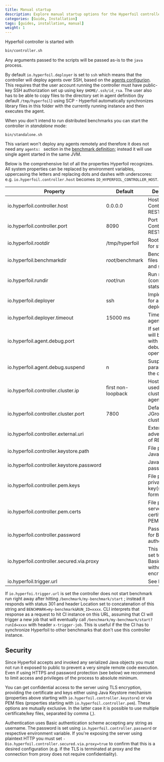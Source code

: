 ```yaml
---
title: Manual startup
description: Explore manual startup options for the Hyperfoil controller.
categories: [Guide, Installation]
tags: [guides, installation, manual]
weight: 1
---
```


Hyperfoil controller is started with

```sh
bin/controller.sh
```

Any arguments passed to the scripts will be passed as-is to the `java` process.

By default `io.hyperfoil.deployer` is set to `ssh` which means that the controller will deploy agents over SSH, based on the [agents configurion](/docs/user-guide/benchmark/agent/#ssh-deployer). This requires that the user account running the controller must have public-key SSH authorization set up using key `$HOME/.ssh/id_rsa`. The user also has to be able to copy files to the directory set in agent definition (by default `/tmp/hyperfoil`) using SCP - Hyperfoil automatically synchronizes library files in this folder with the currently running instance and then executes the agent.

When you don't intend to run distributed benchmarks you can start the controller in _standalone_ mode:

```
bin/standalone.sh
```

This variant won't deploy any agents remotely and therefore it does not need any `agents: ` section in the [benchmark definition](/docs/user-guide/benchmark); instead it will use single agent started in the same JVM.

Below is the comprehensive list of all the properties Hyperfoil recognizes. All system properties can be replaced by environment variables, uppercasing the letters and replacing dots and dashes with underscores: e.g. `io.hyperfoil.controller.host` becomes `IO_HYPERFOIL_CONTROLLER_HOST`.

| Property                                  | Default            | Description                                                      |
| ----------------------------------------- | ------------------ | ---------------------------------------------------------------- |
| io.hyperfoil.controller.host              | 0.0.0.0            | Host for Controller REST server                                  |
| io.hyperfoil.controller.port              | 8090               | Port for Controller REST server                                  |
| io.hyperfoil.rootdir                      | /tmp/hyperfoil     | Root directory for stored files                                  |
| io.hyperfoil.benchmarkdir                 | _root_/benchmark   | Benchmark files (YAML and serialized)                            |
| io.hyperfoil.rundir                       | _root_/run         | Run result files (configs, stats...)                             |
| io.hyperfoil.deployer                     | ssh                | Implementation for agents deployment                             |
| io.hyperfoil.deployer.timeout             | 15000 ms           | Timeout for agents to start                                      |
| io.hyperfoil.agent.debug.port             |                    | If set, agent will be started with JVM debug port open           |
| io.hyperfoil.agent.debug.suspend          | n                  | Suspend parameter for the debug port                             |
| io.hyperfoil.controller.cluster.ip        | first non-loopback | Hostname/IP used for clustering with agents                      |
| io.hyperfoil.controller.cluster.port      | 7800               | Default JGroups clustering port                                  |
| io.hyperfoil.controller.external.uri      |                    | Externally advertised URI of REST server                         |
| io.hyperfoil.controller.keystore.path     |                    | File path to Java Keystore                                       |
| io.hyperfoil.controller.keystore.password |                    | Java Keystore password                                           |
| io.hyperfoil.controller.pem.keys          |                    | File path(s) to private TLS key(s) in PEM format                 |
| io.hyperfoil.controller.pem.certs         |                    | File path(s) to server TLS certificate(s) in PEM format          |
| io.hyperfoil.controller.password          |                    | Password used for Basic authentication                           |
| io.hyperfoil.controller.secured.via.proxy |                    | This must be set to `true` for Basic auth without TLS encryption |
| io.hyperfoil.trigger.url                  |                    | See below                                                        |

If `io.hyperfoi.trigger.url` is set the controller does not start benchmark run right away after hitting `/benchmark/my-benchmark/start` ; instead it responds with status 301 and header Location set to concatenation of this string and `BENCHMARK=my-benchmark&RUN_ID=xxxx`. CLI interprets that response as a request to hit CI instance on this URL, assuming that CI will trigger a new job that will eventually call `/benchmark/my-benchmark/start?runId=xxxx` with header `x-trigger-job`. This is useful if the the CI has to synchronize Hyperfoil to other benchmarks that don't use this controller instance.

## Security

Since Hyperfoil accepts and invoked any serialized Java objects you must not run it exposed to public to prevent a very simple remote code execution. Even if using HTTPS and password protection (see below) we recommend to limit access and privileges of the process to absolute minimum.

You can get confidential access to the server using TLS encryption, providing the certificate and keys either using Java Keystore mechanism (properties above starting with `io.hyperfoil.controller.keystore`) or via PEM files (properties starting with `io.hyperfoil.controller.pem`). These options are mutually exclusive. In the latter case it is possible to use multiple certificate/key files, separated by comma (,).

Authentication uses Basic authentication scheme accepting any string as username. The password is set using `io.hyperfoil.controller.password` or respective environment variable. If you're exposing the server using plaintext HTTP you must set `-Dio.hyperfoil.controller.secured.via.proxy=true` to confirm that this is a desired configuration (e.g. if the TLS is terminated at proxy and the connection from proxy does not require confidentiality).
